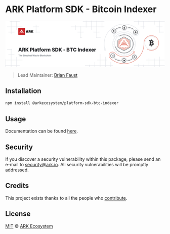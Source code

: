 # ARK Platform SDK - Bitcoin Indexer

<p align="center">
    <img src="https://raw.githubusercontent.com/ArkEcosystem/platform-sdk/master/packages/platform-sdk-btc-indexer/banner.png" />
</p>

> Lead Maintainer: [Brian Faust](https://github.com/faustbrian)

## Installation

```bash
npm install @arkecosystem/platform-sdk-btc-indexer
```

## Usage

Documentation can be found [here](https://ark.dev/docs/platform-sdk).

## Security

If you discover a security vulnerability within this package, please send an e-mail to security@ark.io. All security vulnerabilities will be promptly addressed.

## Credits

This project exists thanks to all the people who [contribute](../../contributors).

## License

[MIT](LICENSE) © [ARK Ecosystem](https://ark.io)
